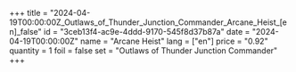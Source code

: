 +++
title = "2024-04-19T00:00:00Z_Outlaws_of_Thunder_Junction_Commander_Arcane_Heist_[en]_false"
id = "3ceb13f4-ac9e-4ddd-9170-545f8d37b87a"
date = "2024-04-19T00:00:00Z"
name = "Arcane Heist"
lang = ["en"]
price = "0.92"
quantity = 1
foil = false
set = "Outlaws of Thunder Junction Commander"
+++
